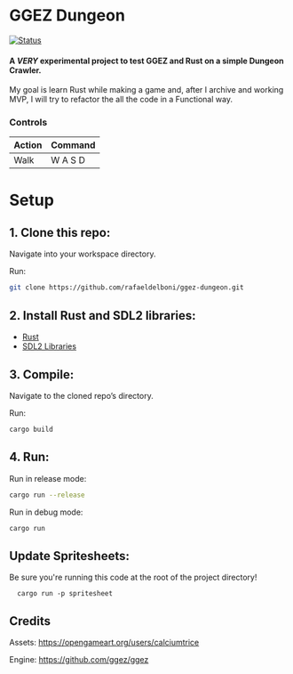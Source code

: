 # GGEZ Dungeon
[![Status][badge-status]][badge-status]
#### A *VERY* experimental project to test GGEZ and Rust on a simple Dungeon Crawler.

My goal is learn Rust while making a game and, after I archive and working MVP, I will try to refactor the all the code in a Functional way.

### Controls

| Action | Command |
| ------ | ------ |
| Walk | W A S D |

# Setup

## 1. Clone this repo:

Navigate into your workspace directory.

Run:
```bash
git clone https://github.com/rafaeldelboni/ggez-dungeon.git
```

## 2. Install Rust and SDL2 libraries:
  - [Rust](https://www.rust-lang.org/)
  - [SDL2 Libraries](https://github.com/Rust-SDL2/rust-sdl2#user-content-requirements)

## 3. Compile:
Navigate to the cloned repo’s directory.

Run:

```bash
cargo build
```

## 4. Run:
Run in release mode:
```bash
cargo run --release
```

Run in debug mode:
```bash
cargo run
```

## Update Spritesheets:
Be sure you're running this code at the root of the project directory!
```
  cargo run -p spritesheet
```

## Credits
Assets: https://opengameart.org/users/calciumtrice

Engine: https://github.com/ggez/ggez

[badge-status]: https://img.shields.io/badge/status-work%20in%20progress-lightgrey.svg
